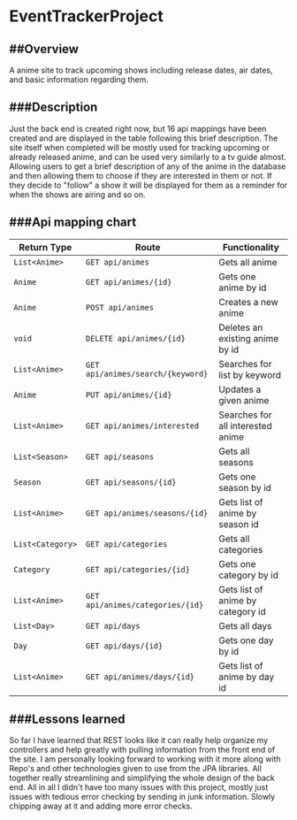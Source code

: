 # EventTrackerProject

##Overview
---

A anime site to track upcoming shows including release dates, air dates, and basic information regarding them.

###Description
---

Just the back end is created right now, but 16 api mappings have been created and are displayed in the table following this brief description. The site itself when completed will be mostly used for tracking upcoming or already released anime, and can be used very similarly to a tv guide almost. Allowing users to get a brief description of any of the anime in the database and then allowing them to choose if they are interested in them or not. If they decide to "follow" a show it will be displayed for them as a reminder for when the shows are airing and so on.

###Api mapping chart
---

| Return Type     | Route                           | Functionality                         |
|-----------------|---------------------------------|---------------------------------------|
| `List<Anime>`   |`GET api/animes`                 | Gets all anime                        |
| `Anime`         |`GET api/animes/{id}`            | Gets one anime by id                  |
| `Anime`         |`POST api/animes`                | Creates a new anime                   |
| `void`          |`DELETE api/animes/{id}`         | Deletes an existing anime by id       |
| `List<Anime>`   |`GET api/animes/search/{keyword}`| Searches for list by keyword          |
| `Anime`         |`PUT api/animes/{id}`            | Updates a given anime                 |
| `List<Anime>`   |`GET api/animes/interested`      | Searches for all interested anime     |
| `List<Season>`  |`GET api/seasons`                | Gets all seasons                      |
| `Season`        |`GET api/seasons/{id}`           | Gets one season by id                 |
| `List<Anime>`   |`GET api/animes/seasons/{id}`    | Gets list of anime by season id       |
| `List<Category>`|`GET api/categories`             | Gets all categories                   |
| `Category`      |`GET api/categories/{id}`        | Gets one category by id               |
| `List<Anime>`   |`GET api/animes/categories/{id}` | Gets list of anime by category id     |
| `List<Day>`     |`GET api/days`                   | Gets all days                         |
| `Day`           |`GET api/days/{id}`              | Gets one day by id                    |
| `List<Anime>`   |`GET api/animes/days/{id}`       | Gets list of anime by day id          |

###Lessons learned
---

So far I have learned that REST looks like it can really help organize my controllers and help greatly with pulling information from the front end of the site. I am personally looking forward to working with it more along with Repo's and other technologies given to use from the JPA libraries. All together really streamlining and simplifying the whole design of the back end. All in all I didn't have too many issues with this project, mostly just issues with tedious error checking by sending in junk information. Slowly chipping away at it and adding more error checks.
